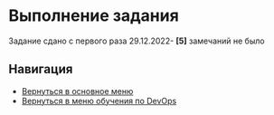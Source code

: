 Выполнение задания
===

Задание сдано с первого раза 29.12.2022- **[5]** замечаний не было

Навигация
---

* [Вернуться в основное меню](../../README.md)
* [Вернуться в меню обучения по DevOps](../README.md)

